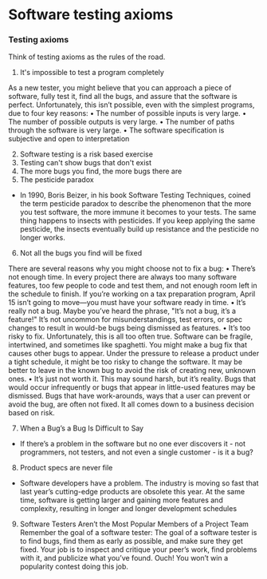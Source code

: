 # Software testing axioms

### Testing axioms

Think of testing axioms as the rules of the road.

1. It's impossible to test a program completely

As a new tester, you might believe that you can approach a piece of software, fully test it, find all the bugs, and assure
that the software is perfect. Unfortunately, this isn’t possible, even with the simplest programs, due to four key reasons:
• The number of possible inputs is very large.
• The number of possible outputs is very large.
• The number of paths through the software is very large.
• The software specification is subjective and open to interpretation

2. Software testing is a risk based exercise
3. Testing can't show bugs that don't exist
4. The more bugs you find, the more bugs there are
5. The pesticide paradox
* In 1990, Boris Beizer, in his book Software Testing Techniques, coined the term pesticide paradox to describe the
phenomenon that the more you test software, the more immune it becomes to your tests. The same thing happens to
insects with pesticides. If you keep applying the same pesticide, the insects eventually build up resistance and the
pesticide no longer works.

6. Not all the bugs you find will be fixed

There are several reasons why you might choose not to fix a bug:
• There’s not enough time. In every project there are always too many software features, too few people to code and
test them, and not enough room left in the schedule to finish. If you’re working on a tax preparation program, April
15 isn’t going to move—you must have your software ready in time.
• It’s really not a bug. Maybe you’ve heard the phrase, "It’s not a bug, it’s a feature!" It’s not uncommon for
misunderstandings, test errors, or spec changes to result in would-be bugs being dismissed as features.
• It’s too risky to fix. Unfortunately, this is all too often true. Software can be fragile, intertwined, and sometimes like
spaghetti. You might make a bug fix that causes other bugs to appear. Under the pressure to release a product under
a tight schedule, it might be too risky to change the software. It may be better to leave in the known bug to avoid the
risk of creating new, unknown ones.
• It’s just not worth it. This may sound harsh, but it’s reality. Bugs that would occur infrequently or bugs that appear in
little-used features may be dismissed. Bugs that have work-arounds, ways that a user can prevent or avoid the bug,
are often not fixed. It all comes down to a business decision based on risk.

7. When a Bug’s a Bug Is Difficult to Say
* If there’s a problem in the software but no one ever discovers it - not programmers, not testers, and not even a single customer - is it a bug?

8. Product specs are never file
* Software developers have a problem. The industry is moving so fast that last year’s cutting-edge products are obsolete
this year. At the same time, software is getting larger and gaining more features and complexity, resulting in longer and longer development schedules

9. Software Testers Aren’t the Most Popular Members of a Project Team
Remember the goal of a software tester:
The goal of a software tester is to find bugs, find them as early as possible, and make sure they get fixed.
Your job is to inspect and critique your peer’s work, find problems with it, and publicize what you’ve found. Ouch! You
won’t win a popularity contest doing this job.



